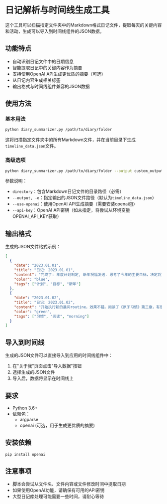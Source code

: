 # 日记解析与时间线生成工具

这个工具可以扫描指定文件夹中的Markdown格式日记文件，提取每天的关键内容和活动，生成可以导入到时间线组件的JSON数据。

## 功能特点

- 自动识别日记文件中的日期信息
- 智能提取日记中的关键内容作为摘要
- 支持使用OpenAI API生成更优质的摘要（可选）
- 从日记内容生成相关标签
- 输出格式与时间线组件兼容的JSON数据

## 使用方法

### 基本用法

```bash
python diary_summarizer.py /path/to/diary/folder
```

这将扫描指定文件夹中的所有Markdown文件，并在当前目录下生成`timeline_data.json`文件。

### 高级选项

```bash
python diary_summarizer.py /path/to/diary/folder --output custom_output.json --use-openai --api-key YOUR_OPENAI_API_KEY
```

参数说明：
- `directory`：包含Markdown日记文件的目录路径（必需）
- `--output, -o`：指定输出的JSON文件路径（默认为`timeline_data.json`）
- `--use-openai`：使用OpenAI API生成摘要（需要安装openai包）
- `--api-key`：OpenAI API密钥（如未指定，将尝试从环境变量OPENAI_API_KEY获取）

## 输出格式

生成的JSON文件格式示例：

```json
[
  {
    "date": "2023.01.01",
    "title": "日记: 2023.01.01",
    "content": "完成了: 年度计划制定, 新年祝福发送. 思考了今年的主要目标，决定将重心放在技能提升和健康管理上。",
    "color": "blue",
    "tags": ["计划", "目标", "新年"]
  },
  {
    "date": "2023.01.02",
    "title": "日记: 2023.01.02",
    "content": "开始执行新的晨间routine，效果不错。阅读了《原子习惯》第三章，有很多启发。",
    "color": "green",
    "tags": ["习惯", "阅读", "morning"]
  }
]
```

## 导入到时间线

生成的JSON文件可以直接导入到应用的时间线组件中：

1. 在"关于我"页面点击"导入数据"按钮
2. 选择生成的JSON文件
3. 导入后，数据将显示在时间线上

## 要求

- Python 3.6+
- 依赖包：
  - argparse
  - openai (可选，用于生成更优质的摘要)

## 安装依赖

```bash
pip install openai
```

## 注意事项

- 脚本会尝试从文件名、文件内容或文件修改时间中提取日期
- 如果使用OpenAI功能，请确保有可用的API密钥
- 大型日记库处理可能需要一些时间，请耐心等待 